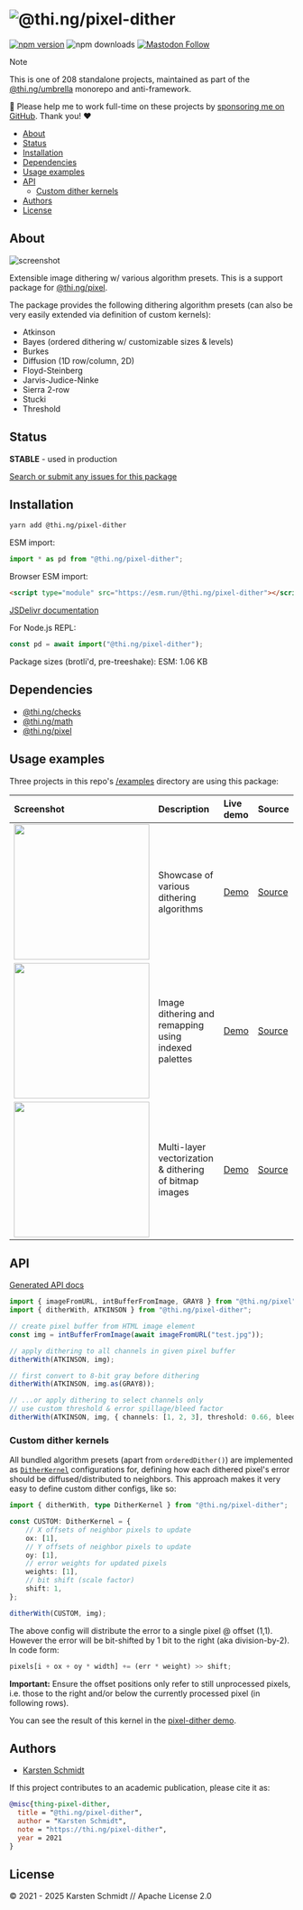 <!-- This file is generated - DO NOT EDIT! -->
<!-- Please see: https://github.com/thi-ng/umbrella/blob/develop/CONTRIBUTING.md#changes-to-readme-files -->
# ![@thi.ng/pixel-dither](https://raw.githubusercontent.com/thi-ng/umbrella/develop/assets/banners/thing-pixel-dither.svg?fd072b2b)

[![npm version](https://img.shields.io/npm/v/@thi.ng/pixel-dither.svg)](https://www.npmjs.com/package/@thi.ng/pixel-dither)
![npm downloads](https://img.shields.io/npm/dm/@thi.ng/pixel-dither.svg)
[![Mastodon Follow](https://img.shields.io/mastodon/follow/109331703950160316?domain=https%3A%2F%2Fmastodon.thi.ng&style=social)](https://mastodon.thi.ng/@toxi)

> [!NOTE]
> This is one of 208 standalone projects, maintained as part
> of the [@thi.ng/umbrella](https://github.com/thi-ng/umbrella/) monorepo
> and anti-framework.
>
> 🚀 Please help me to work full-time on these projects by [sponsoring me on
> GitHub](https://github.com/sponsors/postspectacular). Thank you! ❤️

- [About](#about)
- [Status](#status)
- [Installation](#installation)
- [Dependencies](#dependencies)
- [Usage examples](#usage-examples)
- [API](#api)
  - [Custom dither kernels](#custom-dither-kernels)
- [Authors](#authors)
- [License](#license)

## About

![screenshot](https://raw.githubusercontent.com/thi-ng/umbrella/develop/assets/examples/pixel-dither.jpg)

Extensible image dithering w/ various algorithm presets. This is a support package for [@thi.ng/pixel](https://github.com/thi-ng/umbrella/tree/develop/packages/pixel).

The package provides the following dithering algorithm presets (can also be
very easily extended via definition of custom kernels):

- Atkinson
- Bayes (ordered dithering w/ customizable sizes & levels)
- Burkes
- Diffusion (1D row/column, 2D)
- Floyd-Steinberg
- Jarvis-Judice-Ninke
- Sierra 2-row
- Stucki
- Threshold

## Status

**STABLE** - used in production

[Search or submit any issues for this package](https://github.com/thi-ng/umbrella/issues?q=%5Bpixel-dither%5D+in%3Atitle)

## Installation

```bash
yarn add @thi.ng/pixel-dither
```

ESM import:

```ts
import * as pd from "@thi.ng/pixel-dither";
```

Browser ESM import:

```html
<script type="module" src="https://esm.run/@thi.ng/pixel-dither"></script>
```

[JSDelivr documentation](https://www.jsdelivr.com/)

For Node.js REPL:

```js
const pd = await import("@thi.ng/pixel-dither");
```

Package sizes (brotli'd, pre-treeshake): ESM: 1.06 KB

## Dependencies

- [@thi.ng/checks](https://github.com/thi-ng/umbrella/tree/develop/packages/checks)
- [@thi.ng/math](https://github.com/thi-ng/umbrella/tree/develop/packages/math)
- [@thi.ng/pixel](https://github.com/thi-ng/umbrella/tree/develop/packages/pixel)

## Usage examples

Three projects in this repo's
[/examples](https://github.com/thi-ng/umbrella/tree/develop/examples)
directory are using this package:

| Screenshot                                                                                                           | Description                                            | Live demo                                           | Source                                                                           |
|:---------------------------------------------------------------------------------------------------------------------|:-------------------------------------------------------|:----------------------------------------------------|:---------------------------------------------------------------------------------|
| <img src="https://raw.githubusercontent.com/thi-ng/umbrella/develop/assets/examples/pixel-dither.jpg" width="240"/>  | Showcase of various dithering algorithms               | [Demo](https://demo.thi.ng/umbrella/pixel-dither/)  | [Source](https://github.com/thi-ng/umbrella/tree/develop/examples/pixel-dither)  |
| <img src="https://raw.githubusercontent.com/thi-ng/umbrella/develop/assets/examples/pixel-indexed.jpg" width="240"/> | Image dithering and remapping using indexed palettes   | [Demo](https://demo.thi.ng/umbrella/pixel-indexed/) | [Source](https://github.com/thi-ng/umbrella/tree/develop/examples/pixel-indexed) |
| <img src="https://raw.githubusercontent.com/thi-ng/umbrella/develop/assets/examples/trace-bitmap.jpg" width="240"/>  | Multi-layer vectorization & dithering of bitmap images | [Demo](https://demo.thi.ng/umbrella/trace-bitmap/)  | [Source](https://github.com/thi-ng/umbrella/tree/develop/examples/trace-bitmap)  |

## API

[Generated API docs](https://docs.thi.ng/umbrella/pixel-dither/)

```ts
import { imageFromURL, intBufferFromImage, GRAY8 } from "@thi.ng/pixel";
import { ditherWith, ATKINSON } from "@thi.ng/pixel-dither";

// create pixel buffer from HTML image element
const img = intBufferFromImage(await imageFromURL("test.jpg"));

// apply dithering to all channels in given pixel buffer
ditherWith(ATKINSON, img);

// first convert to 8-bit gray before dithering
ditherWith(ATKINSON, img.as(GRAY8));

// ...or apply dithering to select channels only
// use custom threshold & error spillage/bleed factor
ditherWith(ATKINSON, img, { channels: [1, 2, 3], threshold: 0.66, bleed: 0.75 });
```

### Custom dither kernels

All bundled algorithm presets (apart from `orderedDither()`) are implemented as
[`DitherKernel`](https://docs.thi.ng/umbrella/pixel-dither/interfaces/DitherKernel.html)
configurations for, defining how each dithered pixel's error should be
diffused/distributed to neighbors. This approach makes it very easy to define
custom dither configs, like so:

```ts
import { ditherWith, type DitherKernel } from "@thi.ng/pixel-dither";

const CUSTOM: DitherKernel = {
    // X offsets of neighbor pixels to update
    ox: [1],
    // Y offsets of neighbor pixels to update
    oy: [1],
    // error weights for updated pixels
    weights: [1],
    // bit shift (scale factor)
    shift: 1,
};

ditherWith(CUSTOM, img);
```

The above config will distribute the error to a single pixel @ offset (1,1).
However the error will be bit-shifted by 1 bit to the right (aka division-by-2).
In code form:

```ts
pixels[i + ox + oy * width] += (err * weight) >> shift;
```

**Important:** Ensure the offset positions only refer to still unprocessed
pixels, i.e. those to the right and/or below the currently processed pixel (in
following rows).

You can see the result of this kernel in the [pixel-dither
demo](https://demo.thi.ng/umbrella/pixel-dither/).

## Authors

- [Karsten Schmidt](https://thi.ng)

If this project contributes to an academic publication, please cite it as:

```bibtex
@misc{thing-pixel-dither,
  title = "@thi.ng/pixel-dither",
  author = "Karsten Schmidt",
  note = "https://thi.ng/pixel-dither",
  year = 2021
}
```

## License

&copy; 2021 - 2025 Karsten Schmidt // Apache License 2.0
